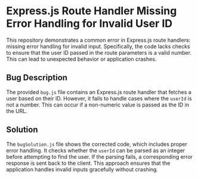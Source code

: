 # Express.js Route Handler Missing Error Handling for Invalid User ID

This repository demonstrates a common error in Express.js route handlers: missing error handling for invalid input.  Specifically, the code lacks checks to ensure that the user ID passed in the route parameters is a valid number.  This can lead to unexpected behavior or application crashes.

## Bug Description
The provided `bug.js` file contains an Express.js route handler that fetches a user based on their ID. However, it fails to handle cases where the `userId` is not a number. This can occur if a non-numeric value is passed as the ID in the URL.

## Solution
The `bugSolution.js` file shows the corrected code, which includes proper error handling. It checks whether the `userId` can be parsed as an integer before attempting to find the user. If the parsing fails, a corresponding error response is sent back to the client. This approach ensures that the application handles invalid inputs gracefully without crashing.